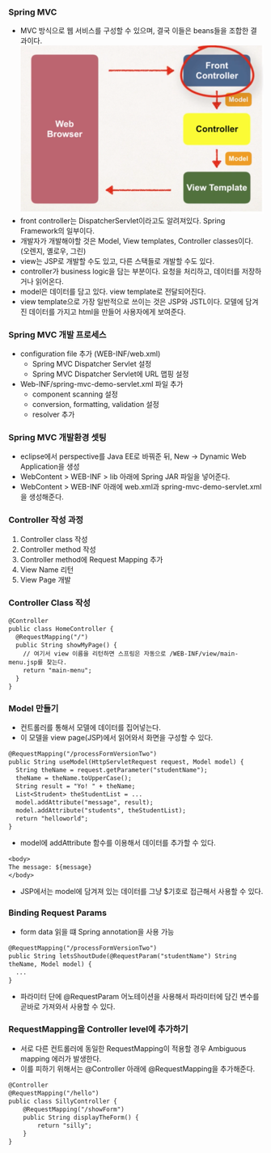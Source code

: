 ### Spring MVC
- MVC 방식으로 웹 서비스를 구성할 수 있으며, 결국 이들은 beans들을 조합한 결과이다.
![spring_mvc](../../../images/spring_mvc.png)
- front controller는 DispatcherServlet이라고도 알려져있다. Spring Framework의 일부이다.
- 개발자가 개발해야할 것은 Model, View templates, Controller classes이다. (오렌지, 옐로우, 그린)
- view는 JSP로 개발할 수도 있고, 다른 스택들로 개발할 수도 있다.
- controller가 business logic을 담는 부분이다. 요청을 처리하고, 데이터를 저장하거나 읽어온다.
- model은 데이터를 담고 있다. view template로 전달되어진다.
- view template으로 가장 일반적으로 쓰이는 것은 JSP와 JSTL이다. 모델에 담겨진 데이터를 가지고 html을 만들어 사용자에게 보여준다.

### Spring MVC 개발 프로세스
- configuration file 추가 (WEB-INF/web.xml)
  - Spring MVC Dispatcher Servlet 설정
  - Spring MVC Dispatcher Servlet에 URL 맵핑 설정
- Web-INF/spring-mvc-demo-servlet.xml 파일 추가
  - component scanning 설정
  - conversion, formatting, validation 설정
  - resolver 추가

### Spring MVC 개발환경 셋팅
- eclipse에서 perspective를 Java EE로 바꿔준 뒤, New -> Dynamic Web Application을 생성
- WebContent > WEB-INF > lib 아래에 Spring JAR 파일을 넣어준다.
- WebContent > WEB-INF 아래에 web.xml과 spring-mvc-demo-servlet.xml을 생성해준다.

### Controller 작성 과정
1. Controller class 작성
2. Controller method 작성
3. Controller method에 Request Mapping 추가
4. View Name 리턴
5. View Page 개발

### Controller Class 작성
```
@Controller
public class HomeController {
  @RequestMapping("/")
  public String showMyPage() {
    // 여기서 view 이름을 리턴하면 스프링은 자동으로 /WEB-INF/view/main-menu.jsp를 찾는다.
    return "main-menu";
  }
}
```

### Model 만들기
- 컨트롤러를 통해서 모델에 데이터를 집어넣는다.
- 이 모델을 view page(JSP)에서 읽어와서 화면을 구성할 수 있다.
```
@RequestMapping("/processFormVersionTwo")
public String useModel(HttpServletRequest request, Model model) {
  String theName = request.getParameter("studentName");
  theName = theName.toUpperCase();
  String result = "Yo! " + theName;
  List<Strudent> theStudentList = ...
  model.addAttribute("message", result);
  model.addAttribute("students", theStudentList);
  return "helloworld";
}
```
- model에 addAttribute 함수를 이용해서 데이터를 추가할 수 있다.
```
<body>
The message: ${message}
</body>
```
- JSP에서는 model에 담겨져 있는 데이터를 그냥 $기호로 접근해서 사용할 수 있다.

### Binding Request Params
- form data 읽을 떄 Spring annotation을 사용 가능
```
@RequestMapping("/processFormVersionTwo")
public String letsShoutDude(@RequestParam("studentName") String theName, Model model) {
  ...
}
```
- 파라미터 단에 @RequestParam 어노테이션을 사용해서 파라미터에 담긴 변수를 곧바로 가져와서 사용할 수 있다.

### RequestMapping을 Controller level에 추가하기
- 서로 다른 컨트롤러에 동일한 RequestMapping이 적용할  경우 Ambiguous mapping 에러가 발생한다.
- 이를 피하기 위해서는 @Controller 아래에 @RequestMapping을 추가해준다.
```
@Controller
@RequestMapping("/hello")
public class SillyController {
	@RequestMapping("/showForm")
	public String displayTheForm() {
		return "silly";
	}
}
```
